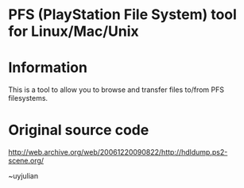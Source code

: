 
PFS (PlayStation File System) tool for Linux/Mac/Unix
=====================================================

Information
===========

This is a tool to allow you to browse and transfer files to/from PFS filesystems.

Original source code
====================

http://web.archive.org/web/20061220090822/http://hdldump.ps2-scene.org/

~uyjulian